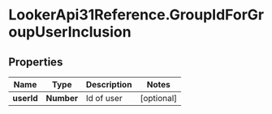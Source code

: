 # LookerApi31Reference.GroupIdForGroupUserInclusion

## Properties
Name | Type | Description | Notes
------------ | ------------- | ------------- | -------------
**userId** | **Number** | Id of user | [optional] 


